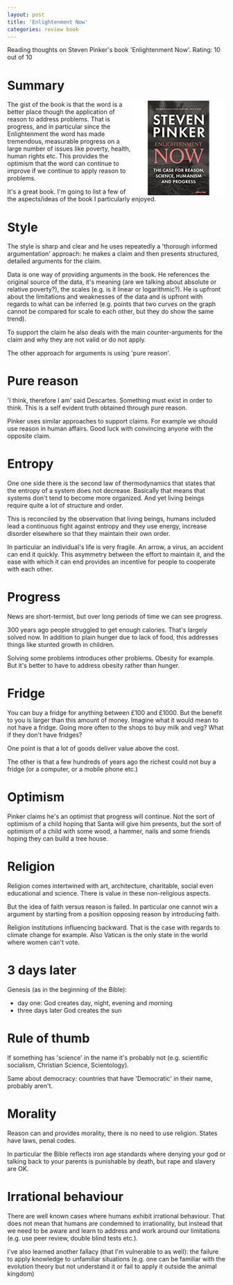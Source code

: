 ```yaml
---
layout: post
title: 'Enlightenment Now'
categories: review book
---
```


Reading thoughts on Steven Pinker's book 'Enlightenment Now'. Rating: 10 out of 10

# Summary

<img
  align="right"
  alt="Book cover"
  src="/assets/2018-05-03-enlightenment-now-s-pinker/book_cover.jpg">

The gist of the book is that the word is a better place though the application
of reason to address problems. That is progress, and in particular since the
Enlightenment the word has made tremendous, measurable progress on a large
number of issues like poverty, health, human rights etc. This provides the
optimism that the word can continue to improve if we continue to apply reason
to problems.

It's a great book. I'm going to list a few of the aspects/ideas of the book I
particularly enjoyed.


# Style

The style is sharp and clear and he uses repeatedly a 'thorough informed
argumentation' approach: he makes a claim and then presents structured,
detailed arguments for the claim.

Data is one way of providing arguments in the book. He references the original
source of the data, it's meaning (are we talking about absolute or relative
poverty?), the scales (e.g. is it linear or logarithmic?). He is upfront about
the limitations and weaknesses of the data and is upfront with regards to what
can be inferred (e.g. points that two curves on the graph cannot be compared
for scale to each other, but they do show the same trend).

To support the claim he also deals with the main counter-arguments for the
claim and why they are not valid or do not apply.

The other approach for arguments is using 'pure reason'.


# Pure reason

'I think, therefore I am' said Descartes. Something must exist in order to
think. This is a self evident truth obtained through pure reason.

Pinker uses similar approaches to support claims. For example we should use
reason in human affairs. Good luck with convincing anyone with the opposite
claim.


# Entropy

One one side there is the second law of thermodynamics that states that the
entropy of a system does not decrease. Basically that means that systems don't
tend to become more organized. And yet living beings require quite a lot of
structure and order.

This is reconciled by the observation that living beings, humans included lead
a continuous fight against entropy and they use energy, increase disorder
elsewhere so that they maintain their own order.

In particular an individual's life is very fragile. An arrow, a virus, an
accident can end it quickly. This asymmetry between the effort to maintain it,
and the ease with which it can end provides an incentive for people to
cooperate with each other.


# Progress

News are short-termist, but over long periods of time we can see progress.

300 years ago people struggled to get enough calories. That's largely solved
now. In addition to plain hunger due to lack of food, this addresses things
like stunted growth in children.

Solving some problems introduces other problems. Obesity for example. But it's
better to have to address obesity rather than hunger.


# Fridge

You can buy a fridge for anything between £100 and £1000. But the benefit to
you is larger than this amount of money. Imagine what it would mean to not have
a fridge. Going more often to the shops to buy milk and veg? What if they don't
have fridges?

One point is that a lot of goods deliver value above the cost.

The other is that a few hundreds of years ago the richest could not buy a
fridge (or a computer, or a mobile phone etc.)


# Optimism

Pinker claims he's an optimist that progress will continue. Not the sort of
optimism of a child hoping that Santa will give him presents, but the sort of
optimism of a child with some wood, a hammer, nails and some friends hoping
they can build a tree house.


# Religion

Religion comes intertwined with art, architecture, charitable, social even
educational and science. There is value in these non-religious aspects.

But the idea of faith versus reason is failed. In particular one cannot win a
argument by starting from a position opposing reason by introducing faith.

Religion institutions influencing backward. That is the case with regards to
climate change for example. Also Vatican is the only state in the world where
women can't vote.


# 3 days later

Genesis (as in the beginning of the Bible):
- day one: God creates day, night, evening and morning
- three days later God creates the sun


# Rule of thumb

If something has 'science' in the name it's probably not (e.g. scientific
socialism, Christian Science, Scientology).

Same about democracy: countries that have 'Democratic' in their name, probably
aren't.


# Morality

Reason can and provides morality, there is no need to use religion. States have
laws, penal codes.

In particular the Bible reflects iron age standards where denying your god or
talking back to your parents is punishable by death, but rape and slavery are
OK.


# Irrational behaviour

There are well known cases where humans exhibit irrational behaviour. That does
not mean that humans are condemned to irrationality, but instead that we need
to be aware and learn to address and work around our limitations (e.g. use peer
review, double blind tests etc.).

I've also learned another fallacy (that I'm vulnerable to as well): the failure
to apply knowledge to unfamiliar situations (e.g. one can be familiar with the
evolution theory but not understand it or fail to apply it outside the animal
kingdom)
